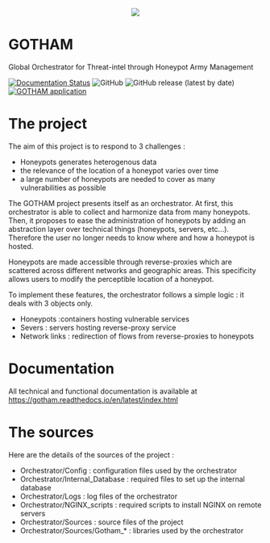 <p align="center">
  <img src="https://user-images.githubusercontent.com/60015417/119951443-40ecdb80-bf9c-11eb-8e77-8bdb42243580.png"/>
</p>

# GOTHAM
Global Orchestrator for Threat-intel through Honeypot Army Management


[![Documentation Status](https://readthedocs.org/projects/gotham/badge/?version=latest)](https://gotham.readthedocs.io/en/latest/?badge=latest) ![GitHub](https://img.shields.io/github/license/spit22/GOTHAM) ![GitHub release (latest by date)](https://img.shields.io/github/v/release/spit22/GOTHAM) [![GOTHAM application](https://github.com/Spit22/GOTHAM/actions/workflows/gotham_pipeline.yml/badge.svg)](https://github.com/Spit22/GOTHAM/actions/workflows/gotham_pipeline.yml)

# The project

The aim of this project is to respond to 3 challenges : 

* Honeypots generates heterogenous data
* the relevance of the location of a honeypot varies over time
* a large number of honeypots are needed to cover as many vulnerabilities as possible

The GOTHAM project presents itself as an orchestrator. At first, this orchestrator is able to collect and harmonize data from many honeypots. Then, it proposes to ease the administration of honeypots by adding an abstraction layer over technical things (honeypots, servers, etc...). Therefore the user no longer needs to know where and how a honeypot is hosted.

Honeypots are made accessible through reverse-proxies which are scattered across different networks and geographic areas. This specificity allows users to modify the perceptible location of a honeypot.

To implement these features, the orchestrator follows a simple logic : it deals with 3 objects only.

* Honeypots :containers hosting vulnerable services
* Severs : servers hosting reverse-proxy service
* Network links : redirection of flows from reverse-proxies to honeypots

# Documentation

All technical and functional documentation is available at https://gotham.readthedocs.io/en/latest/index.html

# The sources

Here are the details of the sources of the project :

* Orchestrator/Config : configuration files used by the orchestrator
* Orchestrator/Internal_Database : required files to set up the internal database
* Orchestrator/Logs : log files of the orchestrator
* Orchestrator/NGINX_scripts : required scripts to install NGINX on remote servers
* Orchestrator/Sources : source files of the project
* Orchestrator/Sources/Gotham_* : libraries used by the orchestrator
